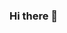 ### Hi there 👋

<!--
**boshika/boshika** is a ✨ _special_ ✨ repository because its `README.md` (this file) appears on your GitHub profile.

- 🔭 I’m currently working as a Machine Learning Team Lead @ a stealth mode start-up
- 🌱 I’m currently pursuing my Masters in Data Science @ University of Illinois, Urbana-Champaign
- ❌ Previously @ Capital One
- 💬 Ask me about UIUC MCS Program, Machine Learning, working in tech
- 📫 How to reach me: https://www.linkedin.com/in/boshikatara/
- 😄 Pronouns: She/her
-->

